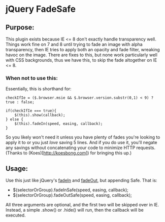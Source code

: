 # jQuery FadeSafe

## Purpose:

This plugin exists because IE <= 8 don't exactly handle transparency well. Things work fine on 7 and 8 until trying to fade an image with alpha transparency, then IE tries to apply both an opacity and fade filter, wreaking havoc on the image. There are fixes to this, but none work particularly well with CSS backgrounds, thus we have this, to skip the fade altogether on IE <= 8.

### When not to use this:

Essentially, this is shorthand for:

    checkIfIe = ($.browser.msie && $.browser.version.substr(0,1) < 9) ? true : false;

    if(checkIfIe === true){
        $(this).show(callback);
    } else {
        $(this).fadeIn(speed, easing, callback);
    }
    
So you likely won't need it unless you have plenty of fades you're looking to apply it to or you just *love* saving 5 lines. And if you do use it, you'll negate any savings without concatenating your code to minimize HTTP requests. (Thanks to (Koes)[http://koesbong.com]) for bringing this up.)

## Usage:

Use this just like jQuery's [fadeIn](http://api.jquery.com/fadeIn/) and [fadeOut](http://api.jquery.com/fadeOut/), but appending Safe. That is:

* $(selectorOrGroup).fadeInSafe(speed, easing, callback);
* $(selectorOrGroup).fadeOutSafe(speed, easing, callback);

All three arguments are optional, and the first two will be skipped over in IE. Instead, a simple .show() or .hide() will run, then the callback will be executed.